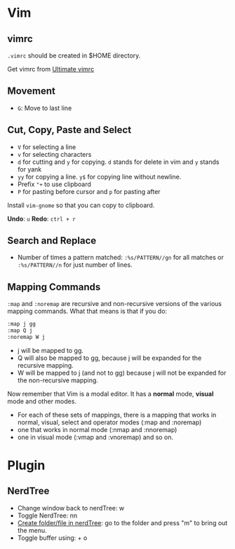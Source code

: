 # Vim

## vimrc

`.vimrc` should be created in $HOME directory.

Get vimrc from [Ultimate vimrc](https://github.com/amix/vimrc)

## Movement

- `G`: Move to last line

## Cut, Copy, Paste and Select

- `V` for selecting a line
- `v` for selecting characters
- `d` for cutting and `y` for copying. `d` stands for delete in vim and `y` stands for yank
- `yy` for copying a line. `y$` for copying line without newline.
- Prefix `"+` to use clipboard
- `P` for pasting before cursor and `p` for pasting after

Install `vim-gnome` so that you can copy to clipboard.

**Undo**: `u`
**Redo**: `ctrl + r`

## Search and Replace

- Number of times a pattern matched: `:%s/PATTERN//gn` for all matches or `:%s/PATTERN//n` for just number of lines.

## Mapping Commands

`:map` and `:noremap` are recursive and non-recursive versions of the various mapping commands. What that means is that if you do:

```bash
:map j gg
:map Q j
:noremap W j
```

- j will be mapped to gg. 
- Q will also be mapped to gg, because j will be expanded for the recursive mapping.
- W will be mapped to j (and not to gg) because j will not be expanded for the non-recursive mapping.

Now remember that Vim is a modal editor. It has a **normal** mode, **visual** mode and other modes.

- For each of these sets of mappings, there is a mapping that works in normal, visual, select and operator modes (:map and :noremap)
- one that works in normal mode (:nmap and :nnoremap)
- one in visual mode (:vmap and :vnoremap) and so on.

# Plugin

## NerdTree

- Change window back to nerdTree: <Ctrl-W> w
- Toggle NerdTree: <leader> nn
- [Create folder/file in nerdTree](https://sookocheff.com/post/vim/creating-a-new-file-or-directoryin-vim-using-nerdtree): go to the folder and press "m" to bring out the menu.
- Toggle buffer using: <leader> + o


